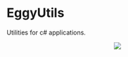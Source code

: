 # EggyUtils
Utilities for c# applications.

<div align="center">
<img src="https://img.shields.io/badge/EggOrg-by--acaiberii-green?style=for-the-badge">
</div>
